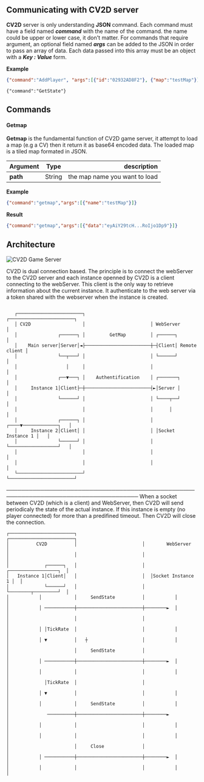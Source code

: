 ## Communicating with CV2D server

**CV2D** server is only understanding **JSON** command. Each command must have a field named ***command*** with the name of the command. the name could be upper or lower case, it don't matter. For commands that require argument, an optional field named ***args*** can be added to the JSON in order to pass an array of data.  Each data passed into this array must be an object with a ***Key : Value*** form.

**Example**

```json
{"command":"AddPlayer", "args":[{"id":"02932AD8F2"}, {"map":"testMap"}]}
```

```
{"command":"GetState"}
```



## **Commands**

#### Getmap 

**Getmap** is the fundamental function of CV2D game server, it attempt to load a map (e.g a CV) then it return it as base64 encoded data. The loaded map is a tiled map formated in JSON.

| Argument |  Type  |                   description |
| -------- | :----: | ----------------------------: |
| **path** | String | the map name you want to load |

**Example**

```json
{"command":"getmap","args":[{"name":"testMap"}]}
```

**Result**

```json
{"command":"getmap","args":[{"data":"eyAiY29tcH...RoIjo1Dp9"}]}
```



## Architecture

![CV2D Game Server](https://i.imgur.com/cdPmbbB.png)



CV2D is dual connection based. The principle is to connect the webServer to the CV2D server and each instance openned by CV2D is a client connecting to the webServer. This client is the only way to retrieve information about the current instance. It authenticate to the web server via a token shared with the webserver
when the instance is created.

```

   ┌────────────────────────┐                        ┌────────────────────────┐
   │ CV2D                   │                        │ WebServer              │
   │               ┌──────┐ │         GetMap         │ ┌──────┐               │
   │    Main server│Server│◄├────────────────────────┼─┤Client│ Remote client │
   │               └──┬───┘ │                        │ └──────┘               │
   │                  │     │                        │                        │
   │               ┌──▼───┐ │    Authentification    │ ┌───────┐              │
   │     Instance 1│Client├─┼────────────────────────┤►│Server │              │
   │               └──────┘ │                        │ └────┬──┘              │
   │                        │                        │      │                 │
   │               ┌──────┐ │                        │ ┌────▼─────────────┐   │
   │     Instance 2│Client│ │                        │ │Socket Instance 1 │   │
   │               └──────┘ │                        │ └──────────────────┘   │
   │                        │                        │                        │
   │                        │                        │                        │
   └────────────────────────┘                        └────────────────────────┘
```



─────────────────────────────────────────────────────────────────────────────────────
When a socket between CV2D (which is a client) and WebServer, then CV2D will send periodicaly the state
of the actual instance. If this instance is empty (no player connected) for more than a predifined timeout.
Then CV2D will close the connection.

    ┌────────────────────────┐                        ┌────────────────────────┐
    │          CV2D          │                        │        WebServer       │
    │                        │                        │                        │
    │             ┌──────┐   │                        │  ┌──────────────────┐  │
    │   Instance 1│Client│   │                        │  │Socket Instance 1 │  │
    │             └──────┘   │                        │  └────────┬─────────┘  │
    │           │            │     SendState          │           │            │
    │           │ ───────────┼────────────────────────┼────────►  │            │
    │                        │                        │                        │
    │           │ │TickRate  │                        │           │            │
    │           │ ▼          │   ┼                    │           │            │
    │                        │     SendState          │                        │
    │           │ ───────────┼────────────────────────┼────────►  │            │
    │           │            │                        │           │            │
    │             │TickRate  │                        │                        │
    │           │ ▼          │                        │           │            │
    │           │            │     SendState          │           │            │
    │              ──────────┼────────────────────────┼────────►               │
    │           │            │                        │           │            │
    │           │            │                        │           │            │
    │                        │     Close              │                        │
    │           │ ───────────┼────────────────────────┼────────►  │            │
    │           │            │                        │           │            │


